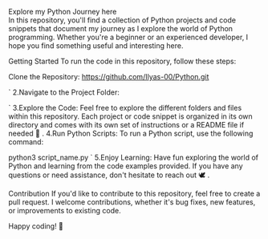 Explore my Python Journey here  
In this repository, you'll find a collection of Python projects and code snippets that document my journey as I explore the world of Python programming. Whether you're a beginner or an experienced developer, I hope you find something useful and interesting here.

Getting Started
To run the code in this repository, follow these steps:

Clone the Repository:
https://github.com/Ilyas-00/Python.git

`
2.Navigate to the Project Folder:
  
`
3.Explore the Code:
Feel free to explore the different folders and files within this repository. Each project or code snippet is organized in its own directory and comes with its own set of instructions or a README file if needed 🐧 .
4.Run Python Scripts:
To run a Python script, use the following command:
  
  python3  script_name.py
`
5.Enjoy Learning:
Have fun exploring the world of Python and learning from the code examples provided. If you have any questions or need assistance, don't hesitate to reach out 🕊️ .

Contribution
If you'd like to contribute to this repository, feel free to create a pull request. I welcome contributions, whether it's bug fixes, new features, or improvements to existing code.

Happy coding! 🚀
